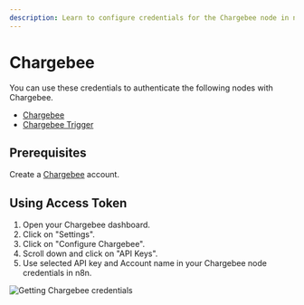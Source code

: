 ```yaml
---
description: Learn to configure credentials for the Chargebee node in n8n
---
```


# Chargebee

You can use these credentials to authenticate the following nodes with Chargebee.
- [Chargebee](../../nodes-library/nodes/Chargebee/README.md)
- [Chargebee Trigger](../../nodes-library/trigger-nodes/ChargebeeTrigger/README.md)

## Prerequisites

Create a [Chargebee](https://www.chargebee.com/) account.

## Using Access Token

1. Open your Chargebee dashboard.
2. Click on "Settings".
3. Click on "Configure Chargebee".
4. Scroll down and click on "API Keys".
5. Use selected API key and Account name in your Chargebee node credentials in n8n.


![Getting Chargebee credentials](./using-access-token.gif)

